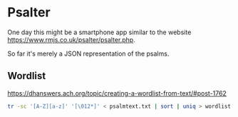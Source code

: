# Psalter

One day this might be a smartphone app similar to the website
https://www.rmjs.co.uk/psalter/psalter.php.

So far it's merely a JSON representation of the psalms.

## Wordlist

https://dhanswers.ach.org/topic/creating-a-wordlist-from-text/#post-1762

```sh
tr -sc '[A-Z][a-z]' '[\012*]' < psalmtext.txt | sort | uniq > wordlist.txt
```
